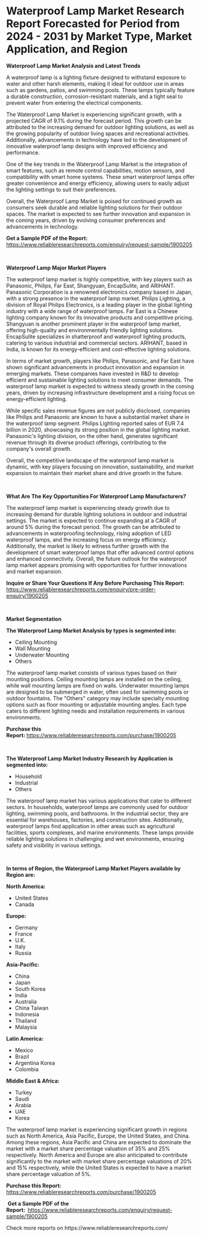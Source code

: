 <p><h1>Waterproof Lamp Market Research Report Forecasted for Period from 2024 -  2031 by Market Type, Market Application, and Region</h1></p><p><strong>Waterproof Lamp Market Analysis and Latest Trends</strong></p>
<p><p>A waterproof lamp is a lighting fixture designed to withstand exposure to water and other harsh elements, making it ideal for outdoor use in areas such as gardens, patios, and swimming pools. These lamps typically feature a durable construction, corrosion-resistant materials, and a tight seal to prevent water from entering the electrical components.</p><p>The Waterproof Lamp Market is experiencing significant growth, with a projected CAGR of 9.1% during the forecast period. This growth can be attributed to the increasing demand for outdoor lighting solutions, as well as the growing popularity of outdoor living spaces and recreational activities. Additionally, advancements in technology have led to the development of innovative waterproof lamp designs with improved efficiency and performance.</p><p>One of the key trends in the Waterproof Lamp Market is the integration of smart features, such as remote control capabilities, motion sensors, and compatibility with smart home systems. These smart waterproof lamps offer greater convenience and energy efficiency, allowing users to easily adjust the lighting settings to suit their preferences.</p><p>Overall, the Waterproof Lamp Market is poised for continued growth as consumers seek durable and reliable lighting solutions for their outdoor spaces. The market is expected to see further innovation and expansion in the coming years, driven by evolving consumer preferences and advancements in technology.</p></p>
<p><strong>Get a Sample PDF of the Report:&nbsp;</strong> <a href="https://www.reliableresearchreports.com/enquiry/request-sample/1900205">https://www.reliableresearchreports.com/enquiry/request-sample/1900205</a></p>
<p>&nbsp;</p>
<p><strong>Waterproof Lamp Major Market Players</strong></p>
<p><p>The waterproof lamp market is highly competitive, with key players such as Panasonic, Philips, Far East, Shangyuan, EncapSulite, and ARIHANT. Panasonic Corporation is a renowned electronics company based in Japan, with a strong presence in the waterproof lamp market. Philips Lighting, a division of Royal Philips Electronics, is a leading player in the global lighting industry with a wide range of waterproof lamps. Far East is a Chinese lighting company known for its innovative products and competitive pricing. Shangyuan is another prominent player in the waterproof lamp market, offering high-quality and environmentally friendly lighting solutions. EncapSulite specializes in shatterproof and waterproof lighting products, catering to various industrial and commercial sectors. ARIHANT, based in India, is known for its energy-efficient and cost-effective lighting solutions.</p><p>In terms of market growth, players like Philips, Panasonic, and Far East have shown significant advancements in product innovation and expansion in emerging markets. These companies have invested in R&D to develop efficient and sustainable lighting solutions to meet consumer demands. The waterproof lamp market is expected to witness steady growth in the coming years, driven by increasing infrastructure development and a rising focus on energy-efficient lighting.</p><p>While specific sales revenue figures are not publicly disclosed, companies like Philips and Panasonic are known to have a substantial market share in the waterproof lamp segment. Philips Lighting reported sales of EUR 7.4 billion in 2020, showcasing its strong position in the global lighting market. Panasonic's lighting division, on the other hand, generates significant revenue through its diverse product offerings, contributing to the company's overall growth.</p><p>Overall, the competitive landscape of the waterproof lamp market is dynamic, with key players focusing on innovation, sustainability, and market expansion to maintain their market share and drive growth in the future.</p></p>
<p>&nbsp;</p>
<p><strong>What Are The Key Opportunities For Waterproof Lamp Manufacturers?</strong></p>
<p><p>The waterproof lamp market is experiencing steady growth due to increasing demand for durable lighting solutions in outdoor and industrial settings. The market is expected to continue expanding at a CAGR of around 5% during the forecast period. The growth can be attributed to advancements in waterproofing technology, rising adoption of LED waterproof lamps, and the increasing focus on energy efficiency. Additionally, the market is likely to witness further growth with the development of smart waterproof lamps that offer advanced control options and enhanced connectivity. Overall, the future outlook for the waterproof lamp market appears promising with opportunities for further innovations and market expansion.</p></p>
<p><strong>Inquire or Share Your Questions If Any Before Purchasing This Report:</strong> <a href="https://www.reliableresearchreports.com/enquiry/pre-order-enquiry/1900205">https://www.reliableresearchreports.com/enquiry/pre-order-enquiry/1900205</a></p>
<p>&nbsp;</p>
<p><strong>Market Segmentation</strong></p>
<p><strong>The Waterproof Lamp Market Analysis by types is segmented into:</strong></p>
<p><ul><li>Ceiling Mounting</li><li>Wall Mounting</li><li>Underwater Mounting</li><li>Others</li></ul></p>
<p><p>The waterproof lamp market consists of various types based on their mounting positions. Ceiling mounting lamps are installed on the ceiling, while wall mounting lamps are fixed on walls. Underwater mounting lamps are designed to be submerged in water, often used for swimming pools or outdoor fountains. The "Others" category may include specialty mounting options such as floor mounting or adjustable mounting angles. Each type caters to different lighting needs and installation requirements in various environments.</p></p>
<p><strong>Purchase this Report:&nbsp;</strong><a href="https://www.reliableresearchreports.com/purchase/1900205">https://www.reliableresearchreports.com/purchase/1900205</a></p>
<p>&nbsp;</p>
<p><strong>The Waterproof Lamp Market Industry Research by Application is segmented into:</strong></p>
<p><ul><li>Household</li><li>Industrial</li><li>Others</li></ul></p>
<p><p>The waterproof lamp market has various applications that cater to different sectors. In households, waterproof lamps are commonly used for outdoor lighting, swimming pools, and bathrooms. In the industrial sector, they are essential for warehouses, factories, and construction sites. Additionally, waterproof lamps find application in other areas such as agricultural facilities, sports complexes, and marine environments. These lamps provide reliable lighting solutions in challenging and wet environments, ensuring safety and visibility in various settings.</p></p>
<p>&nbsp;</p>
<p><strong>In terms of Region, the Waterproof Lamp Market Players available by Region are:</strong></p>
<p>
    <p> <strong> North America: </strong>
        <ul>
            <li>United States</li>
            <li>Canada</li>
        </ul>
        </p> 
    <p> <strong> Europe: </strong>
        <ul>
            <li>Germany</li>
            <li>France</li>
            <li>U.K.</li>
            <li>Italy</li>
            <li>Russia</li>
        </ul>
        </p> 
    <p> <strong> Asia-Pacific: </strong>
        <ul>
            <li>China</li>
            <li>Japan</li>
            <li>South Korea</li>
            <li>India</li>
            <li>Australia</li>
            <li>China Taiwan</li>
            <li>Indonesia</li>
            <li>Thailand</li>
            <li>Malaysia</li>
        </ul>
        </p> 
    <p> <strong> Latin America: </strong>
        <ul>
            <li>Mexico</li>
            <li>Brazil</li>
            <li>Argentina Korea</li>
            <li>Colombia</li>
        </ul>
        </p> 
    <p> <strong> Middle East & Africa: </strong>
        <ul>
            <li>Turkey</li>
            <li>Saudi</li>
            <li>Arabia</li>
            <li>UAE</li>
            <li>Korea</li>
        </ul>
    </p>
    </p>
<p><p>The waterproof lamp market is experiencing significant growth in regions such as North America, Asia Pacific, Europe, the United States, and China. Among these regions, Asia Pacific and China are expected to dominate the market with a market share percentage valuation of 35% and 25% respectively. North America and Europe are also anticipated to contribute significantly to the market with market share percentage valuations of 20% and 15% respectively, while the United States is expected to have a market share percentage valuation of 5%.</p></p>
<p><strong>Purchase this Report: </strong><a href="https://www.reliableresearchreports.com/purchase/1900205">https://www.reliableresearchreports.com/purchase/1900205</a></p>
<p>&nbsp;<strong>Get a Sample PDF of the Report:&nbsp;&nbsp;</strong><a href="https://www.reliableresearchreports.com/enquiry/request-sample/1900205">https://www.reliableresearchreports.com/enquiry/request-sample/1900205</a></p>
<p><strong></strong></p>
<p>Check more reports on https://www.reliableresearchreports.com/</p>